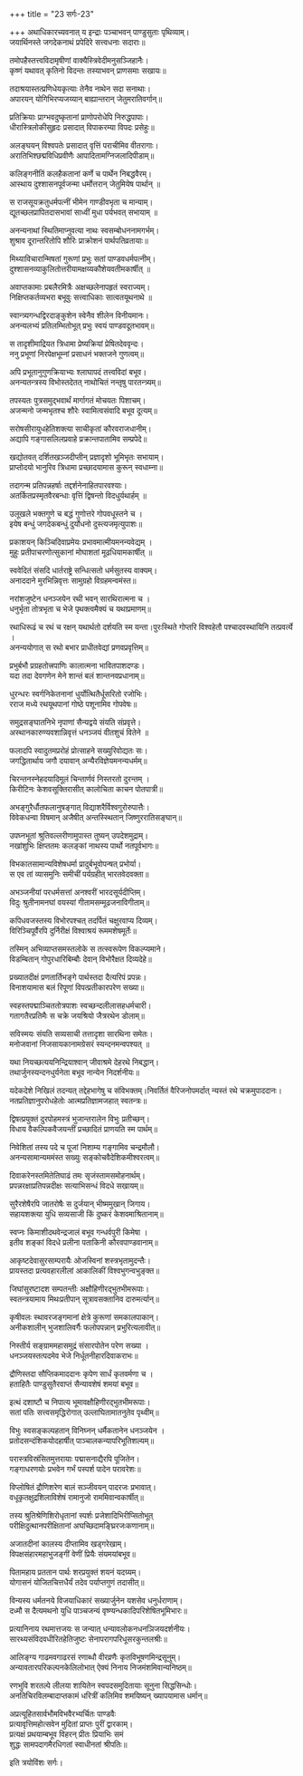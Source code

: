 +++
title = "23 सर्गः-23"

+++
अथाधिकारच्यवनात् य इन्द्राः पञ्चाभवन् पाण्डुसुताः पृथिव्याम्।   
जयार्थिनस्ते जगदेकनाथं प्रपेदिरे सत्त्वधनाः सदाराः॥

तमोपहैस्तत्त्वविदामृषीणां वाक्यैस्त्रिवेदीमनुसञ्जिहानैः।   
कृष्णं यथावत् कृतिनो विदन्तः तस्याभवन् प्राणसमाः सखायः॥

तदाश्रयास्तत्प्रणिधेयकृत्याः तेनैव नाथेन सदा सनाथाः।   
अपारयन् योगिभिरप्यजय्यान् बाह्यान्तरान् जेतुमरातिवर्गान्॥

प्रतिक्रियाः प्राग्भवदुष्कृतानां प्राणोपरोधेपि निरुद्धपापाः।   
धीरास्त्रिलोकीसुहृदः प्रसादात् विपाकरम्या विपदः प्रसेहुः॥

अलङ्घयन् विश्वपतेः प्रसादात् वृत्तिं पराचीमिव वीतरागाः।   
अरातिभिश्छद्मविधिप्रवीणैः आपादितामग्निजलादिपीडाम्॥

कलिङ्गनीतिं कलहैकतानां कर्णे च पार्थेन निबद्धवैरम्।   
आस्थाय दुश्शासनपूर्वजन्मा धर्मोत्तरान् जेतुमियेष पार्थान् ॥

स राजसूयक्रतुधर्मपत्नीं भीमेन गाण्डीवभृता च मान्याम्।   
द्यूतच्छलप्रापितदासभावां साध्वीं मुधा पर्यभवत् सभायाम् ॥

अनन्यनाथां स्थितिमाप्नुवत्या नाथः स्वसम्बोधननामगर्भम्।   
शुश्राव दूरान्तरितोपि शौरिः प्राक्रोशनं पार्थपतिव्रतायाः॥

मिथ्याविचारान्मिषतां गुरूणां प्रभुः सतां पाण्डवधर्मपत्नीम्।   
दुश्शासनव्याकुलितोत्तरीयामक्षय्यकौशेयवतीमकार्षीत् ॥

अवाप्तकामाः प्रबलैरमित्रैः अक्षच्छलेनापहृतं स्वराज्यम्।   
निक्षिप्तकर्तव्यभरा बभूवुः सत्त्वाधिकाः सात्वतयूथनाथे ॥

स्वान्त्र्यगन्धद्विरदाङ्कुशेन स्वेनैव शीलेन विनीयमानः।   
अनन्यलभ्यं प्रतिलम्भितोभूत् प्रभुः स्वयं पाण्डवदूतभावम्॥

स तादृशीमाद्रियत त्रिधामा प्रेष्यक्रियां प्रेषितदेववृन्दः।   
ननु प्रभूणां निरपेक्षभूम्नां प्रसाधनं भक्तजने गुणत्वम्॥

अपि प्रभूतानुगुणक्रियाभ्यः श्लाघापदं तत्त्वविदां बभूव।   
अनन्यतन्त्रस्य विभोस्तदेतत् नाथोचितं नन्तृषु पारतन्त्र्यम्॥

तपस्यतः पुत्रसमुद्भवार्थं मार्गागतं मोचयतः पिशाचम्।   
अजन्मनो जन्मभृतश्च शौरेः स्वामित्वसंवादि बभूव दूत्यम्॥

सरोषसीरायुधहेतिशक्त्या साचीकृतां कौरवराजधानीम्।   
अद्यापि गङ्गासलिलप्रवाहे प्रक्रान्तपातामिव सम्प्रपेदे॥

खद्योतवत् दर्शितखञ्जदीप्तीन् प्रज्ञादृशो भूमिभृतः सभायाम्।   
प्राप्तोदयो भानुरिव त्रिधामा प्रच्छादयामास कुरून् स्वधाम्ना॥

तदागन्म प्रतिपन्नहर्षाः तद्दर्शनेनाहितपारवश्याः।   
अतर्कितप्रस्मृतवैरबन्धाः वृत्तिं द्विषन्तो विदधुर्यथार्हम् ॥

उलूखले भक्तगुणे च बद्धं गुणोत्तरे गोपवधूस्तने च ।   
इयेष बन्धुं जगदेकबन्धुं दुर्योधनो दुस्त्यजमृत्युपाशः॥

प्रकाशयन् किञ्चिदिवाप्रमेयः प्रभावमात्मीयमनन्यवेद्यम् ।   
मुहुः प्रतीपाचरणोत्सुकानां मोघाशतां मूढधियामकार्षीत् ॥

स्ववेदितं संसदि धार्तराष्ट्रे सन्धित्सतो धर्मसुतस्य वाक्यम्।   
अनाददाने मुरभिन्निवृत्तः सामुग्रहो विग्रहमन्वमंस्त॥

नरांशजुष्टेन धनञ्जयेन रथी भवन् सारथिरात्मना च ।   
धनुर्भृता तोत्रभृता च भेजे पृथक्त्वमैक्यं च यथाप्रमाणम्॥

रथाधिरूढं च रथं च रक्षन् यथार्थतो दर्शयति स्म यन्ता।पुरःस्थिते गोप्तरि विश्वहेतौ पश्चादवस्थायिनि तत्प्रवर्त्ये ।   
अनन्ययोगात् स रथो बभार प्राधीतवेद्यां प्रणवप्रवृत्तिम्॥

प्रभुर्बभौ प्रग्रहतोत्त्रपाणिः कालात्मना भावितपाशदण्डः।   
यदा तदा देवगणेन मेने शान्तं बलं शान्तनवप्रधानाम्॥

धुरन्धरः स्वर्गनिकेतनानां धुर्योत्थितैर्धूसरितो रजोभिः।   
रराज मध्ये रथयूथपानां गोष्ठे पशूनामिव गोपवेषः॥

समुद्रसङ्घातनिभे नृपाणां सैन्यद्वये संयति संप्रवृत्ते।   
अस्थानकारुण्यवशान्निवृत्तं धनञ्जयं वीतशुचं वितेने ॥

फलादपि स्वादुतमप्ररोहं प्रोत्साहने सख्युरिवोद्यतः सः।   
जगद्धितार्थाय जगौ दयावान् अन्यैरविज्ञेयमनन्यधर्मम्॥

चिरन्तनस्नेहदयादिमूलं चिन्तार्णवं निस्तरतो दुरन्तम् ।   
किरीटिनः केशवसूक्तिरासीत् कालोचिता काचन पोतपात्री॥

अभङ्गुरैर्धौतफलानुषङ्गात् विद्याशरैर्विश्वगुरोरुपात्तैः।   
विवेकधन्वा विषमान् अजैषीत् अन्तस्स्थितान् जिष्णुररातिसङ्घान्॥

उपघ्नभूतां श्रुतिवल्लरीणामुपास्त तुष्यन् उपदेशमुद्राम्।   
नखांशुभिः क्षिप्ततमः कलङ्कां नाथस्य पार्थो नतपूर्वभागः॥

विभकातसामान्यविशेषधर्मा प्रादुर्बभूवोपन्षत् प्रभोर्या।   
स एव तां व्यासमुनिः समीचीं पर्यग्रहीत् भारतवेदवक्ता॥

अभञ्जनीयां परधर्मसत्तां अनश्वरीं भारदसूर्यदीप्तिम्।   
विदुः श्रुतीनामनघां वयस्यां गीतामसम्मूढजनाविगीताम्॥

कपिधवजस्तस्य विभोरपश्चत् तदर्पितं चक्षुरवाप्य दिव्यम्।   
विरिञ्चिपूर्वैरपि दुर्निरीक्षं विश्वाश्रयं रूममशेषमूर्तेः॥

तस्मिन् अभिव्याप्तसमस्तलोके स तत्स्वरूपेण विकल्प्यमाने।   
विडम्बितान् गोपुरधारिबिम्बौः देवान् विभोरैक्षत दिव्यदेहे॥

प्रख्यातदीक्षं प्रणतार्तिभङ्गे पार्थस्तदा दैत्यरिपं प्रपन्नः।   
विनाशयामास बलं रिपूणां विपत्प्रतीकारपरेण सख्या॥

स्वहस्तपद्माञ्चिततोत्रपाशः स्वच्छन्दलीलासहधर्मचारी।   
गतागतैरप्रतिमैः स चक्रे जयश्रियो जैत्ररथेन डोलाम्॥

सविस्मयः संयति सव्यसाची तत्तादृशा सारथिना समेतः।   
मनोजवानां निजसायकानामग्रेसरं स्यन्दनमन्वपश्यत् ॥

यथा नियच्छत्ययनिन्द्रियाश्वान् जीवाश्रमे देहरथे निबद्धान्।   
तथार्जुनस्यन्दनधुर्यनेता बभूव नान्येन निदर्शनीयः॥

यदेकदेशे निखिलं तदन्यत् तद्देहभागेषु च संविभक्तम्।निवर्तितं वैरिजनोपमर्दात् न्यस्तं रथे चक्रमुपाददानः।   
नतप्रतिज्ञानुपरोधहेतोः आत्मप्रतिज्ञामजहात् स्वतन्त्रः॥

द्विषत्प्रयुक्तं दुरपोहमस्त्रं भुजान्तरालेन विभुः प्रतीच्छन्।   
विधाय वैकल्पिकवैजयन्तीं प्रच्छादितं प्राणयति स्म पार्थम्॥

निवेशितां तस्य पदे च पूजां निशाम्य गङ्गामिव चन्द्रमौलौ।   
अनन्यसामान्यममंस्त सख्युः सङ्कोचवैदेशिकमीश्वरत्वम्॥

दिवाकरेनस्तमितेतिघाढं तमः सृजंस्तामसमोहनार्थम्।   
प्रपन्नरक्षाप्रतिपन्नदीक्षः सत्याभिसन्धं विदधे सखायम्॥

सुरैरशेषैरपि जातरोषैः स दुर्जयान् भीष्ममुखान् जिगाय।   
सहायशक्त्या युधि सव्यसाजी किं दुष्करं केशवमाश्रितानाम्॥

स्वप्नः किमाशीदथवेन्द्रजालं बभूव गन्धर्वपुरी किमेषा ।   
इतीव शङ्कां विदधे प्रलीना पताकिनी कौरवपाण्डवानाम्॥

आकृष्टदेवासुरसाम्परायैः ओजस्विनां शस्त्रभृतामुदन्तैः।   
प्रायस्तदा प्रत्यवहारलीलां आकालिकीं विश्वभुगन्वभुङ्क्त॥

जिघांसुरष्टादश सम्पतन्तीः अक्षौहिणीरद्भुतभीमरूपाः।   
स्वतन्त्रयामाय मिथःप्रतीपान् सूत्रावसक्तानिव दारुमर्त्यान्॥

कृषीवलः स्थावरजङ्गमानां क्षेत्रे कुरूणां समकालपाकान्।   
अनीकशालीन् भुजशालिवर्गैः फलोपपन्नान् प्रभुरित्यलावीत्॥

निस्तीर्य सङ्ग्राममहासमुद्रं संसारपोतेन परेण सख्या ।   
धनञ्जयस्तत्पदमेव भेजे निर्धूतनीहारदिवाकराभः॥

द्रौणिस्तदा सौप्तिकमाददानः कृपेण सार्धं कृतवर्मणा च ।   
हताहितैः पाण्डुसुतैरवाप्तं सैन्यावशेषं शमयां बभूव॥

इत्थं दशाष्टौ च निपात्य भूमावक्षौहिणीरद्भुतभीमरूपाः।   
सतां पतिः सत्त्वसमृद्धिरोगात् उल्लाघितामातनुतेव पृथ्वीम्॥

विभुः स्वसङ्कल्पहतान् विनिघ्नन् धर्मैकतानेन धनञ्जयेन ।   
प्रतोदसन्दंशिकयोदहार्षीत् पाञ्चालकन्यापरिभूतिशल्यम्॥

परास्त्रविस्रंसितमुत्तरायाः पद्मासनाद्यैरपि पूजितेन।   
गङ्गाधरणयोः प्रभवेन गर्भं पस्पर्श पादेन परावरेशः॥

विप्लोषितं द्रौणिशरेण बालं सञ्जीवयन् पादरजः प्रभावात्।   
वधूकृतक्षुद्रशिलाविशेषं रामानुजो राममिवान्वकार्षीत्॥

तस्य श्रुतिश्रेणिशिरोधृतानां स्पर्शः प्रजेशादिभिरीप्सितोभूत्   
परीक्षिदुत्थानपरीक्षितानां अघच्छिदामङ्घ्रिरजःकणानाम्॥

अजातदीनां कालस्य दीप्तामिव खड्गरेखाम्।   
विपक्षसंहारमहाभुजङ्गीं वेणीं प्रियैः संयमयांबभूव॥

पितामहाय प्रततान पार्थः शरप्रयुक्तं शयनं यदग्र्यम्।   
योगासनं योजितचित्तधैर्यं तदेव पर्याप्तगुणं तदासीत्॥

विन्यस्य धर्मतनये विजयाधिकारं सख्यार्जुनेन यशसेव धनुर्धराणाम्।   
दध्मौ स दैत्यमथनो युधि पाञ्चजन्यं वृष्ण्यन्धकादिपरिशेषितभूमिभारः॥

प्रत्यानिनाय रथमात्तजयः स जन्यात् धन्यावलोकनधनञिजयदर्शनीयः।   
सारथ्यसंविदवधीरितहेतिजुष्टः सेनापरागपरिधूसरकुन्तलश्रीः॥

आलिङ्ग्य गाढमवगाढरसं रणाब्धौ वीरव्रणैः कृतविभूषणमिन्द्रसूनुम्।   
अन्यावतारपरिकल्पनकेलिलोभात् ऐक्यं निनाय निजमंशमिवान्यनिष्ठम्॥

रणभुवि शरतल्पे लीलया शायितेन स्वपदसमुदितायाः सूनुना सिद्धसिन्धोः।   
अनतिचिरविलम्बादाप्तकामं धरित्रीं कलिमिव शमयिष्यन् ख्यापयामास धर्मान्॥

अप्रत्यूहितसार्वभौमविभवैरभ्यर्चितः पाण्डवैः   
प्रत्यावृत्तिमहोत्सवेन मुदितां प्राप्तः पुरीं द्वारकाम्।   
प्रत्यक्षं प्रथयाम्बभूव विहरन् प्रीतः प्रियाभिः समं   
शुद्धः सामपदागमैरधिगतां स्वाधीनतां श्रीपतिः॥

   
इति त्रयोविंशः सर्गः।